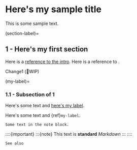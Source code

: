 # Here's my sample title

This is some sample text.

(section-label)=
## 1 - Here's my first section

Here is a [reference to the intro](intro.md). Here is a reference to [](section-label).

Change1 (🚧WIP)

(my-label)=
### 1.1 - Subsection of 1 

Here's some text and [here's my label](my-label).

Here's some text and {ref}`my-label`.

```{note}
Some text in the note block.
```

::::{important}
:::{note}
This text is **standard** _Markdown_
:::
::::

```{seealso}
See also
```